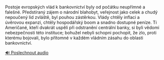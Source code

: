 
Postoje evropských vlád k bankovnictví byly od počátku neupřímné a falešné. Předstíraný zájem o národní blahobyt, veřejnost jako celek a chudý nepoučený lid zvláště, byl pouhou zástěrkou. Vlády chtěly inflaci a úvěrovou expanzi, chtěly hospodářský boom a snadno dostupné peníze. Ti Američané, kteří dvakrát uspěli při odstranění centrální banky, si byli vědomi nebezpečnosti této instituce; bohužel nebyli schopni pochopit, že zlo, proti kterému bojovali, bylo přítomné v každém vládním zásahu do oblasti bankovnictví.

[🔊 Poslechnout audio](/data/7-paragraphs/audio/chapter_81/para_005-Postoje-evropskch-vld-k-bankovnictv-byly-od-po.mp3)
